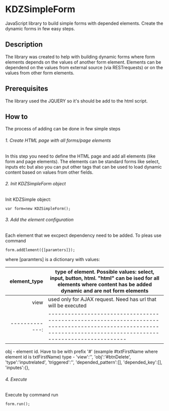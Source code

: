 # KDZSimpleForm
JavaScript library to build simple forms with depended elements. Create the dynamic forms in few easy steps.

## Description
The library was created to help with building dynamic forms where form elements depends on the values of another form element. Elements can be dependend on the values from external source (via RESTrequests) or on the values from other form elements.

## Prerequisites
The library used the JQUERY so it's should be add to the html script.

## How to
The process of adding can be done in few simple steps
###### 1. Create HTML page with all forms/page elements 
In this step you need to define the HTML page and add all elements (like form and page elements). The elements can be standard forms like select, inputs etc but also you can put other tags that can be used to load dynamic content based on values from other fields.

###### 2. Init KDZSimpleForm object
Init KDZSimple object:
```
var form=new KDZSimpleForm();
```
###### 3. Add the element configuration
Each element that we excpect dependency need to be added. To pleas use command

```
form.addElement({[paramters]});
```
where [paramters] is a dictionary with values:


| element_type | type of element. Possible values: select, input, button, html. "html" can be ised for all elements where content has be added dynamic and are not form elements |
|-------------:|----------------------------------------------------------------------------------------------------------------------------------------------------------------|
|view           |used only for AJAX request. Need has url that will be executed|
|-------------:|----------------------------------------------------------------------------------------------------------------------------------------------------------------|
obj - element id. Have to be with prefix '#' (example #txtFirstName where element id is txtFirstName)
type - 
                                'view':'',
                                'obj':'#btnDelete',
                                'type':'inputrelated',
                                'triggered':'',
                                'depended_pattern':[],
                                'depended_key':[],
                                'inputes':{},

###### 4. Execute
Execute by command run
```
form.run();
```


